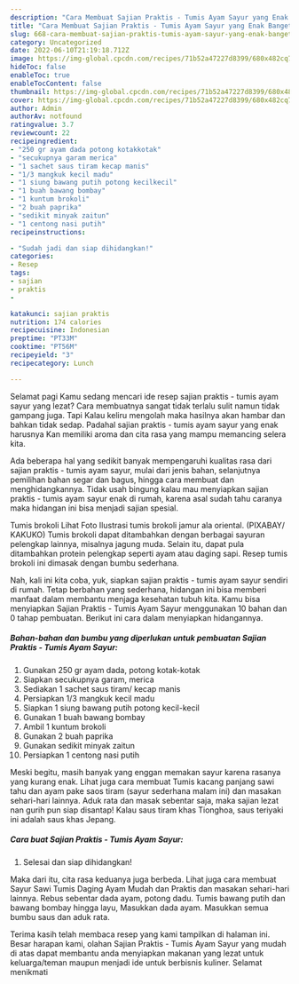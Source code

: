 ```yaml
---
description: "Cara Membuat Sajian Praktis - Tumis Ayam Sayur yang Enak Banget"
title: "Cara Membuat Sajian Praktis - Tumis Ayam Sayur yang Enak Banget"
slug: 668-cara-membuat-sajian-praktis-tumis-ayam-sayur-yang-enak-banget
category: Uncategorized
date: 2022-06-10T21:19:18.712Z
image: https://img-global.cpcdn.com/recipes/71b52a47227d8399/680x482cq70/sajian-praktis-tumis-ayam-sayur-foto-resep-utama.jpg
hideToc: false
enableToc: true
enableTocContent: false
thumbnail: https://img-global.cpcdn.com/recipes/71b52a47227d8399/680x482cq70/sajian-praktis-tumis-ayam-sayur-foto-resep-utama.jpg
cover: https://img-global.cpcdn.com/recipes/71b52a47227d8399/680x482cq70/sajian-praktis-tumis-ayam-sayur-foto-resep-utama.jpg
author: Admin
authorAv: notfound
ratingvalue: 3.7
reviewcount: 22
recipeingredient:
- "250 gr ayam dada potong kotakkotak"
- "secukupnya garam merica"
- "1 sachet saus tiram kecap manis"
- "1/3 mangkuk kecil madu"
- "1 siung bawang putih potong kecilkecil"
- "1 buah bawang bombay"
- "1 kuntum brokoli"
- "2 buah paprika"
- "sedikit minyak zaitun"
- "1 centong nasi putih"
recipeinstructions:

- "Sudah jadi dan siap dihidangkan!"
categories:
- Resep
tags:
- sajian
- praktis
- 

katakunci: sajian praktis  
nutrition: 174 calories
recipecuisine: Indonesian
preptime: "PT33M"
cooktime: "PT56M"
recipeyield: "3"
recipecategory: Lunch

---
```



Selamat pagi Kamu sedang mencari ide resep sajian praktis - tumis ayam sayur yang lezat? Cara membuatnya sangat tidak terlalu sulit namun tidak gampang juga. Tapi Kalau keliru mengolah maka hasilnya akan hambar dan bahkan tidak sedap. Padahal sajian praktis - tumis ayam sayur yang enak harusnya Kan memiliki aroma dan cita rasa yang mampu memancing selera kita.


Ada beberapa hal yang sedikit banyak mempengaruhi kualitas rasa dari sajian praktis - tumis ayam sayur, mulai dari jenis bahan, selanjutnya pemilihan bahan segar dan bagus, hingga cara membuat dan menghidangkannya. Tidak usah bingung kalau mau menyiapkan sajian praktis - tumis ayam sayur enak di rumah, karena asal sudah tahu caranya maka hidangan ini bisa menjadi sajian spesial.

Tumis brokoli Lihat Foto Ilustrasi tumis brokoli jamur ala oriental. (PIXABAY/ KAKUKO) Tumis brokoli dapat ditambahkan dengan berbagai sayuran pelengkap lainnya, misalnya jagung muda. Selain itu, dapat pula ditambahkan protein pelengkap seperti ayam atau daging sapi. Resep tumis brokoli ini dimasak dengan bumbu sederhana.


Nah, kali ini kita coba, yuk, siapkan sajian praktis - tumis ayam sayur sendiri di rumah. Tetap berbahan yang sederhana, hidangan ini bisa memberi manfaat dalam membantu menjaga kesehatan tubuh kita. Kamu bisa menyiapkan Sajian Praktis - Tumis Ayam Sayur menggunakan 10 bahan dan 0 tahap pembuatan. Berikut ini cara dalam menyiapkan hidangannya.

<!--inarticleads1-->

##### Bahan-bahan dan bumbu yang diperlukan untuk pembuatan Sajian Praktis - Tumis Ayam Sayur:

1. Gunakan 250 gr ayam dada, potong kotak-kotak
1. Siapkan secukupnya garam, merica
1. Sediakan 1 sachet saus tiram/ kecap manis
1. Persiapkan 1/3 mangkuk kecil madu
1. Siapkan 1 siung bawang putih potong kecil-kecil
1. Gunakan 1 buah bawang bombay
1. Ambil 1 kuntum brokoli
1. Gunakan 2 buah paprika
1. Gunakan sedikit minyak zaitun
1. Persiapkan 1 centong nasi putih


Meski begitu, masih banyak yang enggan memakan sayur karena rasanya yang kurang enak. Lihat juga cara membuat Tumis kacang panjang sawi tahu dan ayam pake saos tiram (sayur sederhana malam ini) dan masakan sehari-hari lainnya. Aduk rata dan masak sebentar saja, maka sajian lezat nan gurih pun siap disantap! Kalau saus tiram khas Tionghoa, saus teriyaki ini adalah saus khas Jepang. 

<!--inarticleads2-->

##### Cara buat Sajian Praktis - Tumis Ayam Sayur:


1. Selesai dan siap dihidangkan!

Maka dari itu, cita rasa keduanya juga berbeda. Lihat juga cara membuat Sayur Sawi Tumis Daging Ayam Mudah dan Praktis dan masakan sehari-hari lainnya. Rebus sebentar dada ayam, potong dadu. Tumis bawang putih dan bawang bombay hingga layu, Masukkan dada ayam. Masukkan semua bumbu saus dan aduk rata. 

Terima kasih telah membaca resep yang kami tampilkan di halaman ini. Besar harapan kami, olahan Sajian Praktis - Tumis Ayam Sayur yang mudah di atas dapat membantu anda menyiapkan makanan yang lezat untuk keluarga/teman maupun menjadi ide untuk berbisnis kuliner. Selamat menikmati

